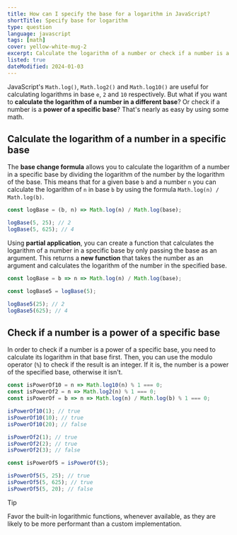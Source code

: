 ```yaml
---
title: How can I specify the base for a logarithm in JavaScript?
shortTitle: Specify base for logarithm
type: question
language: javascript
tags: [math]
cover: yellow-white-mug-2
excerpt: Calculate the logarithm of a number or check if a number is a power of a specific base.
listed: true
dateModified: 2024-01-03
---
```


JavaScript's `Math.log()`, `Math.log2()` and `Math.log10()` are useful for calculating logarithms in base `e`, `2` and `10` respectively. But what if you want to **calculate the logarithm of a number in a different base**? Or check if a number is a **power of a specific base**? That's nearly as easy by using some math.

## Calculate the logarithm of a number in a specific base

The **base change formula** allows you to calculate the logarithm of a number in a specific base by dividing the logarithm of the number by the logarithm of the base. This means that for a given base `b` and a number `n` you can calculate the logarithm of `n` in base `b` by using the formula `Math.log(n) / Math.log(b)`.

```js
const logBase = (b, n) => Math.log(n) / Math.log(base);

logBase(5, 25); // 2
logBase(5, 625); // 4
```

Using **partial application**, you can create a function that calculates the logarithm of a number in a specific base by only passing the base as an argument. This returns a **new function** that takes the number as an argument and calculates the logarithm of the number in the specified base.

```js
const logBase = b => n => Math.log(n) / Math.log(base);

const logBase5 = logBase(5);

logBase5(25); // 2
logBase5(625); // 4
```

## Check if a number is a power of a specific base

In order to check if a number is a power of a specific base, you need to calculate its logarithm in that base first. Then, you can use the modulo operator (`%`) to check if the result is an integer. If it is, the number is a power of the specified base, otherwise it isn't.

```js
const isPowerOf10 = n => Math.log10(n) % 1 === 0;
const isPowerOf2 = n => Math.log2(n) % 1 === 0;
const isPowerOf = b => n => Math.log(n) / Math.log(b) % 1 === 0;

isPowerOf10(1); // true
isPowerOf10(10); // true
isPowerOf10(20); // false

isPowerOf2(1); // true
isPowerOf2(2); // true
isPowerOf2(3); // false

const isPowerOf5 = isPowerOf(5);

isPowerOf5(5, 25); // true
isPowerOf5(5, 625); // true
isPowerOf5(5, 20); // false
```

> [!TIP]
>
> Favor the built-in logarithmic functions, whenever available, as they are likely to be more performant than a custom implementation.
